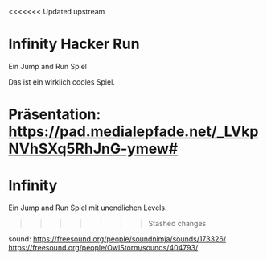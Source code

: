 <<<<<<< Updated upstream
# Infinity Hacker Run
Ein Jump and Run Spiel

Das ist ein wirklich cooles Spiel.

Präsentation: https://pad.medialepfade.net/_LVkpNVhSXq5RhJnG-ymew#
=======
# Infinity
Ein Jump and Run Spiel mit unendlichen Levels.

>>>>>>> Stashed changes

sound: https://freesound.org/people/soundnimja/sounds/173326/
       https://freesound.org/people/OwlStorm/sounds/404793/
